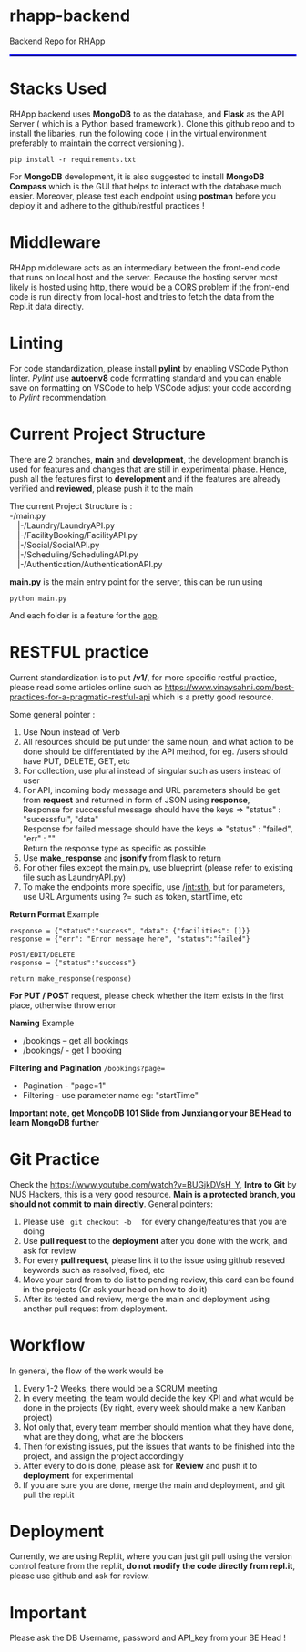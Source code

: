 # rhapp-backend
Backend Repo for RHApp
<hr style="border:2px solid blue"> </hr>

# Stacks Used 
RHApp backend uses **MongoDB** to as the database, and **Flask** as the API Server ( which is a Python based framework ). Clone this github repo and to install the libaries, run the following code ( in the virtual environment preferably to maintain the correct versioning ).

<code>pip install -r requirements.txt</code>

For **MongoDB** development, it is also suggested to install **MongoDB Compass** which is the GUI that helps to interact with the database much easier. Moreover, please test each endpoint using **postman** before you deploy it and adhere to the github/restful practices !

# Middleware 
RHApp middleware acts as an intermediary between the front-end code that runs on local host and the server. Because the hosting server most likely is hosted using http, there would be a CORS problem if the front-end code is run directly from local-host and tries to fetch the data from the Repl.it data directly. 

# Linting
For code standardization, please install **pylint** by enabling VSCode Python linter. *Pylint* use **autoenv8** code formatting standard and you can enable save on formatting on VSCode to help VSCode adjust your code according to *Pylint* recommendation.

# Current Project Structure
There are 2 branches, **main** and **development**, the development branch is used for features and changes that are still in experimental phase. Hence, push all the features first to **development** and if the features are already verified and **reviewed**, please push it to the main 

The current Project Structure is : <br/>
-/main.py <br/> 
&emsp;|-/Laundry/LaundryAPI.py <br/>
&emsp;|-/FacilityBooking/FacilityAPI.py <br/>
&emsp;|-/Social/SocialAPI.py <br/>
&emsp;|-/Scheduling/SchedulingAPI.py <br/>
&emsp;|-/Authentication/AuthenticationAPI.py <br/>
 
 **main.py** is the main entry point for the server, this can be run using 
 
<code>python main.py</code>

And each folder is a feature for the [app](https://rhapp.lol).

# RESTFUL practice 

Current standardization is to put  **<domain>/v1/<endpoint>**, for more specific restful practice, please read some articles online such as https://www.vinaysahni.com/best-practices-for-a-pragmatic-restful-api which is a pretty good resource. 
   
Some general pointer :
1. Use Noun instead of Verb
2. All resources should be put under the same noun, and what action to be done should be differentiated by the API method, for eg. /users should have PUT, DELETE, GET, etc
3. For collection, use plural instead of singular such as users instead of user 
4. For API, incoming body message and URL parameters should be get from **request** and returned in form of JSON using **response**, <br/>
Response for successful message should have the keys => "status" : "sucesssful", "data"<br/>
Response for failed message should have the keys => "status" : "failed", "err" : "<error message>"<br/>
Return the response type as specific as possible
5. Use **make_response** and **jsonify** from flask to return
6. For other files except the main.py, use blueprint (please refer to existing file such as LaundryAPI.py)
7. To make the endpoints more specific, use /<int:sth>, but for parameters, use URL Arguments using ?= such as token, startTime, etc
   
**Return Format** Example
```
response = {"status":"success", "data": {"facilities": []}}
response = {"err": "Error message here", "status":"failed"}

POST/EDIT/DELETE
response = {"status":"success"}

return make_response(response)
```
**For PUT / POST** request, please check whether the item exists in the first place, otherwise throw error

**Naming** Example
* /bookings – get all bookings
* /bookings/<ID> - get 1 booking

**Filtering and Pagination**
<code>/bookings?page=</code>
* Pagination - "page=1"
* Filtering - use parameter name eg: "startTime"

**Important note, get MongoDB 101 Slide from Junxiang or your BE Head to learn MongoDB further**

# Git Practice 

Check the https://www.youtube.com/watch?v=BUGjkDVsH_Y, **Intro to Git** by NUS Hackers, this is a very good resource. **Main is a protected branch, you should not commit to main directly**. General pointers:
1. Please use <code> git checkout -b <branch> </code> for every change/features that you are doing 
2. Use **pull request** to the **deployment** after you done with the work, and ask for review 
3. For every **pull request**, please link it to the issue using github reseved keywords such as resolved, fixed, etc
4. Move your card from to do list to pending review, this card can be found in the projects (Or ask your head on how to do it)
5. After its tested and review, merge the main and deployment using another pull request from deployment.

# Workflow

In general, the flow of the work would be 
1. Every 1-2 Weeks, there would be a SCRUM meeting
2. In every meeting, the team would decide the key KPI and what would be done in the projects (By right, every week should make a new Kanban project)
3. Not only that, every team member should mention what they have done, what are they doing, what are the blockers
4. Then for existing issues, put the issues that wants to be finished into the project, and assign the project accordingly
5. After every to do is done, please ask for **Review** and push it to **deployment** for experimental
6. If you are sure you are done, merge the main and deployment, and git pull the repl.it
   
# Deployment
Currently, we are using Repl.it, where you can just git pull using the version control feature from the repl.it, **do not modify the code directly from repl.it**, please use github and ask for review.

# Important
Please ask the DB Username, password and API_key from your BE Head !
